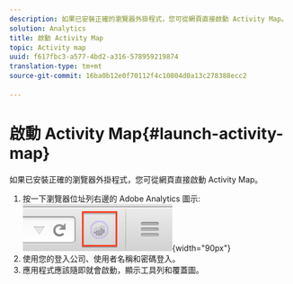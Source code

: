 ```yaml
---
description: 如果已安裝正確的瀏覽器外掛程式，您可從網頁直接啟動 Activity Map。
solution: Analytics
title: 啟動 Activity Map
topic: Activity map
uuid: f617fbc3-a577-4bd2-a316-578959219874
translation-type: tm+mt
source-git-commit: 16ba0b12e0f70112f4c10804d0a13c278388ecc2

---
```



# 啟動 Activity Map{#launch-activity-map}

如果已安裝正確的瀏覽器外掛程式，您可從網頁直接啟動 Activity Map。

1. 按一下瀏覽器位址列右邊的 Adobe Analytics 圖示:\
   ![](assets/an_icon.png){width="90px"}
1. 使用您的登入公司、使用者名稱和密碼登入。
1. 應用程式應該隨即就會啟動，顯示工具列和覆蓋圖。

